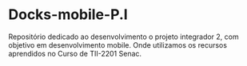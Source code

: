 # Docks-mobile-P.I
Repositório dedicado ao desenvolvimento o projeto integrador 2, com objetivo em desenvolvimento mobile. Onde utilizamos os recursos aprendidos no Curso de TII-2201 Senac.
